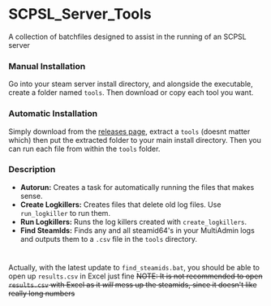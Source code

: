 # SCPSL_Server_Tools
A collection of batchfiles designed to assist in the running of an SCPSL server

### Manual Installation
Go into your steam server install directory, and alongside the executable, create a folder named `tools`. Then download or copy each tool you want.

### Automatic Installation
Simply download from the [releases page](https://github.com/lordofkhaos/SCPSL_Server_Tools/releases/latest), extract a `tools` (doesnt matter which) then put the extracted folder to your main install directory. Then you can run each file from within the `tools` folder.


### Description
* **Autorun:** Creates a task for automatically running the files that makes sense.
* **Create Logkillers:** Creates files that delete old log files. Use `run_logkiller` to run them.
* **Run Logkillers:** Runs the log killers created with `create_logkillers`.
* **Find SteamIds:** Finds any and all steamid64's in your MultiAdmin logs and outputs them to a `.csv` file in the `tools` directory. 
#
Actually, with the latest update to `find_steamids.bat`, you should be able to open up `results.csv` in Excel just fine
~~NOTE: It is not recommended to open `results.csv` with Excel as it *will* mess up the steamids, since it doesn't like really long numbers~~
